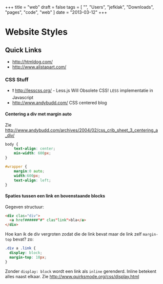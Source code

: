 +++
title = "web"
draft = false
tags = [
    "",
    "Users",
    "jefklak",
    "Downloads",
    "pages",
    "code",
    "web"
]
date = "2013-03-12"
+++
# Website Styles 

## Quick Links 

  * http://htmldog.com/
  * http://www.alistapart.com/


### CSS Stuff 

  * :exclamation: http://lesscss.org/ - Less.js Will Obsolete CSS! `LESS` implementatie in Javascript
  * http://www.andybudd.com/ CSS centered blog

#### Centering a div met margin auto 

Zie http://www.andybudd.com/archives/2004/02/css_crib_sheet_3_centering_a_div/

```css
body {
	text-align: center;
	min-width: 600px;
}

#wrapper {
	margin:0 auto;
	width:600px;
	text-align: left;
}
```

#### Spaties tussen een link en bovenstaande blocks 

Gegeven structuur:

```html
<div clas="div">
  <a href######"#" clas"link">bla</a>
</div>
```

Hoe kan ik de div vergroten zodat die de link bevat maar de link zelf `margin-top` bevat? zo:

```css
.div a .link {
  display: block;
  margin-top: 10px;
}
```

Zonder `display: block` wordt een link als `inline` gerenderd. Inline betekent alles naast elkaar. Zie http://www.quirksmode.org/css/display.html